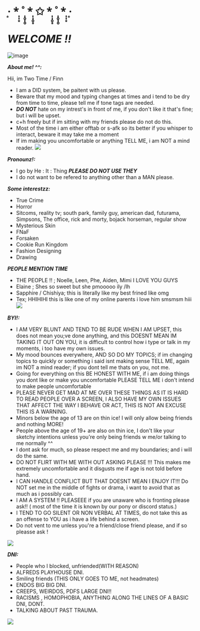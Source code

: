 # ·͙   *̩̩͙  ˚̩̥̩̥  *̩̩̥͙   ✩   *̩̩̥͙  ˚̩̥̩̥  *̩̩͙   ‧͙

# *WELCOME !!*

![image](https://i.postimg.cc/SR9vHtns/IMG-6283.png)

***About me! ^^:***

Hii, im Two Time / Finn 
- I am a DID system, be paitent with us please.
- Beware that my mood and typing changes at times and i tend to be dry from time to time, please tell me if tone tags are needed.
- ***DO NOT*** hate on my intrest's in front of me, if you don't like it that's fine; but i will be upset.
- c+h freely but if im sitting with my friends please do not do this.
- Most of the time i am either offtab or s-afk so its better if you whisper to interact, beware it may take me a moment
- If im making you uncomfortable or anything TELL ME, i am NOT a mind reader.
![](https://i.postimg.cc/wThrVZK4/IMG-6285.png)

***Pronounz!:***

- I go by He : It : Thing ***PLEASE DO NOT USE THEY***
- I do not want to be refered to anything other than a MAN please.

 ***Some interestzz:***
 
 - True Crime
 - Horror
 - Sitcoms, reality tv; south park, family guy, american dad, futurama, Simpsons, The office, rick and morty, bojack horseman, regular show
 - Mysterious Skin
 - FNaF
 - Forsaken
 - Cookie Run Kingdom
 - Fashion Designing
 - Drawing
   
***PEOPLE MENTION TIME***

- THE PEOPLE !! ; Noelle, Leen, Phe, Aiden, Mimi I LOVE YOU GUYS
- Elaine ; Shes so sweet but she pmooooo ily /lh
- Sapphire / Chishiya; this is literally like my best frined like omg 
- Tex; HHIHIHI this is like one of my online parents i love him smsmsm hiii
![](https://i.postimg.cc/YCMsyRMr/IMG-6286.png)

***BYI!:***

- I AM VERY BLUNT AND TEND TO BE RUDE WHEN I AM UPSET, this does not mean you;ve done anything, and this DOESNT MEAN IM TAKING IT OUT ON YOU, it is difficult to control how i type or talk in my moments, i too have my own issues.
- My mood bounces everywhere, AND SO DO MY TOPICS; if im changing topics to quickly or something i said isnt making sense TELL ME, again im NOT a mind reader; if you dont tell me thats on you, not me.
- Going for everything on this BE HONEST WITH ME, if i am doing things you dont like or make you uncomfortable PLEASE TELL ME i don't intend to make people uncomfortable
- PLEASE NEVER GET MAD AT ME OVER THESE THINGS AS IT IS HARD TO READ PEOPLE OVER A SCREEN, I ALSO HAVE MY OWN ISSUES THAT AFFECT THE WAY I BEHAVE OR ACT, THIS IS NOT AN EXCUSE THIS IS A WARNING.
- Minors below the age of 13 are on thin ice! I will only allow being friends and nothing MORE!
- People above the age of 19+ are also on thin ice, I don't like your sketchy intentions unless you're only being friends w me/or talking to me normally ^^
- I dont ask for much, so please respect me and my boundaries; and i will do the same.
- DO NOT FLIRT WITH ME WITH OUT ASKING PLEASE !!! This makes me extremely uncomfortable and it disgusts me if age is not told before hand.
- I CAN HANDLE CONFLICT BUT THAT DOESNT MEAN I ENJOY IT!!! Do NOT set me in the middle of fights or drama, i want to avoid that as much as i possibly can.
- I AM A SYSTEM !! PLEASEEE if you are unaware who is fronting please ask!! ( most of the time it is known by our pony or discord status.)
- I TEND TO GO SILENT OR NON VERBAL AT TIMES, do not take this as an offense to YOU as i have a life behind a screen.
- Do not vent to me unless you're a friend/close friend please, and if so pleasse ask !

![](https://i.postimg.cc/wThrVZK4/IMG-6285.png)

***DNI:***

- People who I blocked, unfriended(WITH REASON)
- ALFREDS PLAYHOUSE DNI.
- Smiling friends (THIS ONLY GOES TO ME, not headmates)
- ENDOS BIG BIG DNI.
- CREEPS, WEIRDOS, PDFS LARGE DNI!!
- RACISMS , HOMOPHOBIA, ANYTHING ALONG THE LINES OF A BASIC DNI, DONT.
- TALKING ABOUT PAST TRAUMA.

![](https://i.postimg.cc/L5FTg4s9/IMG-6287.png)
